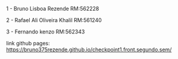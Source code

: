 1 - Bruno Lisboa Rezende RM:562228  

2 - Rafael Ali Oliveira Khalil RM:561240  

3 - Fernando kenzo RM:562343  

link github pages: https://bruno375rezende.github.io/checkpoint1.front.segundo.sem/

